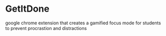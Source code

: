 # GetItDone
google chrome extension that creates a gamified focus mode for students to prevent procrastion and distractions
